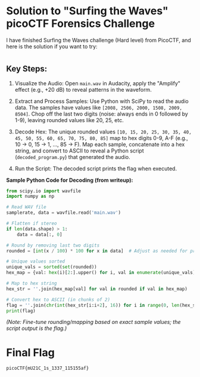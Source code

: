 # Solution to "Surfing the Waves" picoCTF Forensics Challenge
I have finished Surfing the Waves challenge (Hard level) from PicoCTF, and here is the solution if you want to try:
#
## Key Steps:
1. Visualize the Audio: Open `main.wav` in Audacity, apply the "Amplify" effect (e.g., +20 dB) to reveal patterns in the waveform.

2. Extract and Process Samples: Use Python with SciPy to read the audio data. The samples have values like `[2008, 2506, 2000, 1508, 2009, 8504]`. Chop off the last two digits (noise: always ends in 0 followed by 1-9), leaving rounded values like 20, 25, etc.

3. Decode Hex: The unique rounded values `[10, 15, 20, 25, 30, 35, 40, 45, 50, 55, 60, 65, 70, 75, 80, 85]` map to hex digits 0-9, A-F (e.g., 10 → 0, 15 → 1, ..., 85 → F). Map each sample, concatenate into a hex string, and convert to ASCII to reveal a Python script (`decoded_program.py`) that generated the audio.

4. Run the Script: The decoded script prints the flag when executed.

**Sample Python Code for Decoding (from writeup):**
```python
from scipy.io import wavfile
import numpy as np

# Read WAV file
samplerate, data = wavfile.read('main.wav')

# Flatten if stereo
if len(data.shape) > 1:
    data = data[:, 0]

# Round by removing last two digits
rounded = [int(x / 100) * 100 for x in data]  # Adjust as needed for precision

# Unique values sorted
unique_vals = sorted(set(rounded))
hex_map = {val: hex(i)[2:].upper() for i, val in enumerate(unique_vals)}

# Map to hex string
hex_str = ''.join(hex_map[val] for val in rounded if val in hex_map)

# Convert hex to ASCII (in chunks of 2)
flag = ''.join(chr(int(hex_str[i:i+2], 16)) for i in range(0, len(hex_str), 2))
print(flag)
```
*(Note: Fine-tune rounding/mapping based on exact sample values; the script output is the flag.)*
#
# Final Flag
`picoCTF{mU21C_1s_1337_115155af}`






